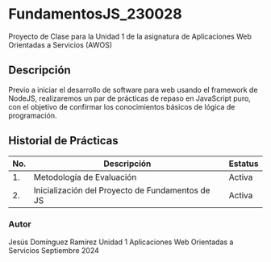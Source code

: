 # FundamentosJS_230028
Proyecto de Clase para la Unidad 1 de la asignatura de Aplicaciones Web Orientadas a Servicios (AWOS)


## Descripción

Previo a iniciar el desarrollo de software para web usando el framework de NodeJS, realizaremos un par de prácticas de repaso en JavaScript puro, con el objetivo de confirmar los conocimientos básicos de lógica de programación.


## Historial de Prácticas
|No.|Descripción|Estatus|
|---|-----------|-------|
|1.|Metodología de Evaluación|Activa|
|2.|Inicialización del Proyecto de Fundamentos de JS|Activa|


### Autor
Jesús Domínguez Ramírez
Unidad 1
Aplicaciones Web Orientadas a Servicios
Septiembre 2024